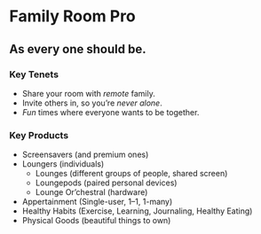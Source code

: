 # Family Room Pro
## As every one should be.

### Key Tenets

* Share your room with _remote_ family.
* Invite others in, so you’re _never alone_.
* _Fun_ times where everyone wants to be together.

### Key Products

* Screensavers (and premium ones)
* Loungers (individuals)
   * Lounges (different groups of people, shared screen)
   * Loungepods (paired personal devices)
   * Lounge Or’chestral (hardware)
* Appertainment (Single-user, 1–1, 1-many)
* Healthy Habits (Exercise, Learning, Journaling, Healthy Eating)
* Physical Goods (beautiful things to own)
